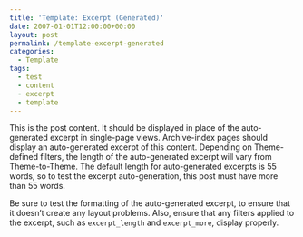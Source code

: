 ```yaml
---
title: 'Template: Excerpt (Generated)'
date: 2007-01-01T12:00:00+00:00
layout: post
permalink: /template-excerpt-generated
categories:
  - Template
tags:
  - test
  - content
  - excerpt
  - template
---
```

This is the post content. It should be displayed in place of the auto-generated excerpt in single-page views. Archive-index pages should display an auto-generated excerpt of this content. Depending on Theme-defined filters, the length of the auto-generated excerpt will vary from Theme-to-Theme. The default length for auto-generated excerpts is 55 words, so to test the excerpt auto-generation, this post must have more than 55 words.

Be sure to test the formatting of the auto-generated excerpt, to ensure that it doesn’t create any layout problems. Also, ensure that any filters applied to the excerpt, such as <code>excerpt_length</code> and <code>excerpt_more</code>, display properly.
